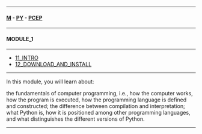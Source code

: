 
---

#### [M](https://github.com/ttltrk/TTT/blob/master/menu.md) - [PY](https://github.com/ttltrk/TTT/blob/master/PY/PY.md) - [PCEP](https://github.com/ttltrk/TTT/blob/master/PY/PCEP/PCEP.md)

---

#### MODULE_1

---

* [11_INTRO](https://github.com/ttltrk/TTT/blob/master/PY/PCEP/MODULE_1/11_INTRO/11_INTRO.md)
* [12_DOWNLOAD_AND_INSTALL](https://github.com/ttltrk/TTT/blob/master/PY/PCEP/MODULE_1/12_DOWNLOAD_AND_INSTALL/12_DOWNLOAD_AND_INSTALL.md)

---

In this module, you will learn about:

the fundamentals of computer programming, i.e., how the computer works, how the program is executed, how the programming language is defined and constructed;
the difference between compilation and interpretation;
what Python is, how it is positioned among other programming languages, and what distinguishes the different versions of Python.

---
